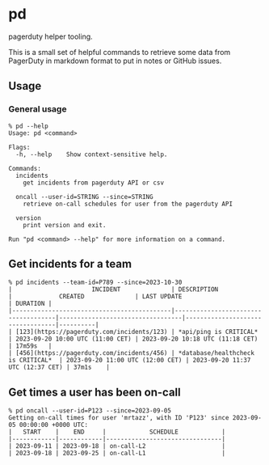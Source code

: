 # pd
pagerduty helper tooling.

This is a small set of helpful commands to retrieve some data from PagerDuty
in markdown format to put in notes or GitHub issues.

## Usage

### General usage
```
% pd --help
Usage: pd <command>

Flags:
  -h, --help    Show context-sensitive help.

Commands:
  incidents
    get incidents from pagerduty API or csv

  oncall --user-id=STRING --since=STRING
    retrieve on-call schedules for user from the pagerduty API

  version
    print version and exit.

Run "pd <command> --help" for more information on a command.
```

## Get incidents for a team
```
% pd incidents --team-id=P789 --since=2023-10-30
|                      INCIDENT              | DESCRIPTION                         |             CREATED              | LAST UPDATE                      | DURATION |
|--------------------------------------------|-------------------------------------|----------------------------------|----------------------------------|----------|
| [123](https://pagerduty.com/incidents/123) | *api/ping is CRITICAL*              | 2023-09-20 10:00 UTC (11:00 CET) | 2023-09-20 10:18 UTC (11:18 CET) | 17m59s   |
| [456](https://pagerduty.com/incidents/456) | *database/healthcheck is CRITICAL*  | 2023-09-20 11:00 UTC (12:00 CET) | 2023-09-20 11:37 UTC (12:37 CET) | 37m1s    |
```

## Get times a user has been on-call

```
% pd oncall --user-id=P123 --since=2023-09-05
Getting on-call times for user 'mrtazz', with ID 'P123' since 2023-09-05 00:00:00 +0000 UTC:
|   START    |    END     |            SCHEDULE            |
|------------|------------|--------------------------------|
| 2023-09-11 | 2023-09-18 | on-call-L2                     |
| 2023-09-18 | 2023-09-25 | on-call-L1                     |
```
